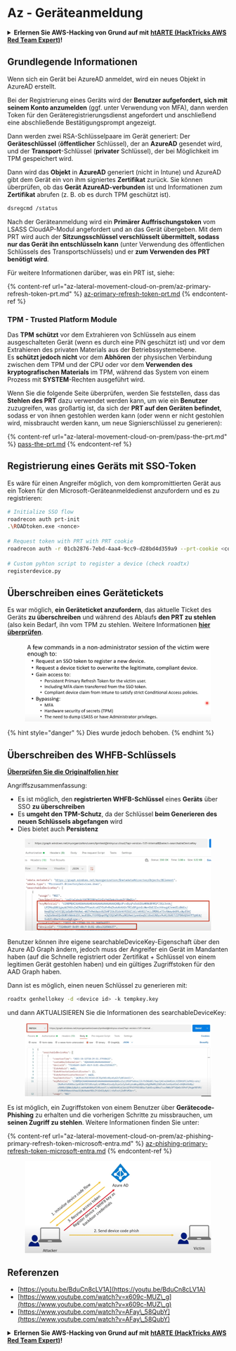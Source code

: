 # Az - Geräteanmeldung

<details>

<summary><strong>Erlernen Sie AWS-Hacking von Grund auf mit</strong> <a href="https://training.hacktricks.xyz/courses/arte"><strong>htARTE (HackTricks AWS Red Team Expert)</strong></a><strong>!</strong></summary>

Andere Möglichkeiten, HackTricks zu unterstützen:

* Wenn Sie Ihr **Unternehmen in HackTricks beworben sehen möchten** oder **HackTricks im PDF-Format herunterladen möchten**, überprüfen Sie die [**ABONNEMENTPLÄNE**](https://github.com/sponsors/carlospolop)!
* Holen Sie sich das [**offizielle PEASS & HackTricks-Merch**](https://peass.creator-spring.com)
* Entdecken Sie [**The PEASS Family**](https://opensea.io/collection/the-peass-family), unsere Sammlung exklusiver [**NFTs**](https://opensea.io/collection/the-peass-family)
* **Treten Sie der** 💬 [**Discord-Gruppe**](https://discord.gg/hRep4RUj7f) oder der [**Telegram-Gruppe**](https://t.me/peass) bei oder **folgen** Sie uns auf **Twitter** 🐦 [**@hacktricks_live**](https://twitter.com/hacktricks_live)**.**
* **Teilen Sie Ihre Hacking-Tricks, indem Sie PRs an die** [**HackTricks**](https://github.com/carlospolop/hacktricks) und [**HackTricks Cloud**](https://github.com/carlospolop/hacktricks-cloud) GitHub-Repositories einreichen.

</details>

## Grundlegende Informationen

Wenn sich ein Gerät bei AzureAD anmeldet, wird ein neues Objekt in AzureAD erstellt.

Bei der Registrierung eines Geräts wird der **Benutzer aufgefordert, sich mit seinem Konto anzumelden** (ggf. unter Verwendung von MFA), dann werden Token für den Geräteregistrierungsdienst angefordert und anschließend eine abschließende Bestätigungsprompt angezeigt.

Dann werden zwei RSA-Schlüsselpaare im Gerät generiert: Der **Geräteschlüssel** (**öffentlicher** Schlüssel), der an **AzureAD** gesendet wird, und der **Transport**-Schlüssel (**privater** Schlüssel), der bei Möglichkeit im TPM gespeichert wird.

Dann wird das **Objekt** in **AzureAD** generiert (nicht in Intune) und AzureAD gibt dem Gerät ein von ihm signiertes **Zertifikat** zurück. Sie können überprüfen, ob das **Gerät AzureAD-verbunden** ist und Informationen zum **Zertifikat** abrufen (z. B. ob es durch TPM geschützt ist).
```bash
dsregcmd /status
```
Nach der Geräteanmeldung wird ein **Primärer Auffrischungstoken** vom LSASS CloudAP-Modul angefordert und an das Gerät übergeben. Mit dem PRT wird auch der **Sitzungsschlüssel verschlüsselt übermittelt, sodass nur das Gerät ihn entschlüsseln kann** (unter Verwendung des öffentlichen Schlüssels des Transportschlüssels) und er **zum Verwenden des PRT benötigt wird**.

Für weitere Informationen darüber, was ein PRT ist, siehe:

{% content-ref url="az-lateral-movement-cloud-on-prem/az-primary-refresh-token-prt.md" %}
[az-primary-refresh-token-prt.md](az-lateral-movement-cloud-on-prem/az-primary-refresh-token-prt.md)
{% endcontent-ref %}

### TPM - Trusted Platform Module

Das **TPM** **schützt** vor dem Extrahieren von Schlüsseln aus einem ausgeschalteten Gerät (wenn es durch eine PIN geschützt ist) und vor dem Extrahieren des privaten Materials aus der Betriebssystemebene.\
Es **schützt jedoch nicht** vor dem **Abhören** der physischen Verbindung zwischen dem TPM und der CPU oder vor dem **Verwenden des kryptografischen Materials** im TPM, während das System von einem Prozess mit **SYSTEM**-Rechten ausgeführt wird.

Wenn Sie die folgende Seite überprüfen, werden Sie feststellen, dass das **Stehlen des PRT** dazu verwendet werden kann, um wie ein **Benutzer** zuzugreifen, was großartig ist, da sich der **PRT auf den Geräten befindet**, sodass er von ihnen gestohlen werden kann (oder wenn er nicht gestohlen wird, missbraucht werden kann, um neue Signierschlüssel zu generieren):

{% content-ref url="az-lateral-movement-cloud-on-prem/pass-the-prt.md" %}
[pass-the-prt.md](az-lateral-movement-cloud-on-prem/pass-the-prt.md)
{% endcontent-ref %}

## Registrierung eines Geräts mit SSO-Token

Es wäre für einen Angreifer möglich, von dem kompromittierten Gerät aus ein Token für den Microsoft-Geräteanmeldedienst anzufordern und es zu registrieren:
```bash
# Initialize SSO flow
roadrecon auth prt-init
.\ROADtoken.exe <nonce>

# Request token with PRT with PRT cookie
roadrecon auth -r 01cb2876-7ebd-4aa4-9cc9-d28bd4d359a9 --prt-cookie <cookie>

# Custom pyhton script to register a device (check roadtx)
registerdevice.py
```
## Überschreiben eines Gerätetickets

Es war möglich, **ein Geräteticket anzufordern**, das aktuelle Ticket des Geräts **zu überschreiben** und während des Ablaufs **den PRT zu stehlen** (also kein Bedarf, ihn vom TPM zu stehlen. Weitere Informationen [**hier überprüfen**](https://youtu.be/BduCn8cLV1A).

<figure><img src="../../.gitbook/assets/image (4) (1) (1) (1).png" alt=""><figcaption></figcaption></figure>

{% hint style="danger" %}
Dies wurde jedoch behoben.
{% endhint %}

## Überschreiben des WHFB-Schlüssels

**[Überprüfen Sie die Originalfolien hier](https://dirkjanm.io/assets/raw/Windows%20Hello%20from%20the%20other%20side_nsec_v1.0.pdf)**

Angriffszusammenfassung:

* Es ist möglich, den **registrierten WHFB-Schlüssel** eines **Geräts** über SSO **zu überschreiben**
* Es **umgeht den TPM-Schutz**, da der Schlüssel **beim Generieren des neuen Schlüssels abgefangen** wird
* Dies bietet auch **Persistenz**

<figure><img src="../../.gitbook/assets/image (6).png" alt=""><figcaption></figcaption></figure>

Benutzer können ihre eigene searchableDeviceKey-Eigenschaft über den Azure AD Graph ändern, jedoch muss der Angreifer ein Gerät im Mandanten haben (auf die Schnelle registriert oder Zertifikat + Schlüssel von einem legitimen Gerät gestohlen haben) und ein gültiges Zugriffstoken für den AAD Graph haben.

Dann ist es möglich, einen neuen Schlüssel zu generieren mit:
```bash
roadtx genhellokey -d <device id> -k tempkey.key
```
und dann AKTUALISIEREN Sie die Informationen des searchableDeviceKey:

<figure><img src="../../.gitbook/assets/image (8).png" alt=""><figcaption></figcaption></figure>

Es ist möglich, ein Zugriffstoken von einem Benutzer über **Gerätecode-Phishing** zu erhalten und die vorherigen Schritte zu missbrauchen, um **seinen Zugriff zu stehlen**. Weitere Informationen finden Sie unter:

{% content-ref url="az-lateral-movement-cloud-on-prem/az-phishing-primary-refresh-token-microsoft-entra.md" %}
[az-phishing-primary-refresh-token-microsoft-entra.md](az-lateral-movement-cloud-on-prem/az-phishing-primary-refresh-token-microsoft-entra.md)
{% endcontent-ref %}

<figure><img src="../../.gitbook/assets/image (9).png" alt=""><figcaption></figcaption></figure>

## Referenzen

* [https://youtu.be/BduCn8cLV1A](https://youtu.be/BduCn8cLV1A)
* [https://www.youtube.com/watch?v=x609c-MUZ\_g](https://www.youtube.com/watch?v=x609c-MUZ\_g)
* [https://www.youtube.com/watch?v=AFay\_58QubY](https://www.youtube.com/watch?v=AFay\_58QubY)

<details>

<summary><strong>Erlernen Sie AWS-Hacking von Grund auf mit</strong> <a href="https://training.hacktricks.xyz/courses/arte"><strong>htARTE (HackTricks AWS Red Team Expert)</strong></a><strong>!</strong></summary>

Andere Möglichkeiten, HackTricks zu unterstützen:

* Wenn Sie Ihr **Unternehmen in HackTricks beworben sehen möchten** oder **HackTricks im PDF-Format herunterladen möchten**, überprüfen Sie die [**ABONNEMENTPLÄNE**](https://github.com/sponsors/carlospolop)!
* Holen Sie sich das [**offizielle PEASS & HackTricks-Merch**](https://peass.creator-spring.com)
* Entdecken Sie [**The PEASS Family**](https://opensea.io/collection/the-peass-family), unsere Sammlung exklusiver [**NFTs**](https://opensea.io/collection/the-peass-family)
* **Treten Sie der** 💬 [**Discord-Gruppe**](https://discord.gg/hRep4RUj7f) oder der [**Telegram-Gruppe**](https://t.me/peass) bei oder **folgen** Sie uns auf **Twitter** 🐦 [**@hacktricks_live**](https://twitter.com/hacktricks_live)**.**
* **Teilen Sie Ihre Hacking-Tricks, indem Sie PRs an die** [**HackTricks**](https://github.com/carlospolop/hacktricks) und [**HackTricks Cloud**](https://github.com/carlospolop/hacktricks-cloud) GitHub-Repositories einreichen.

</details>
